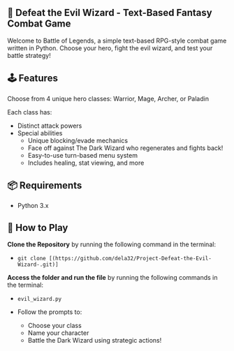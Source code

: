 ## 🧙 Defeat the Evil Wizard - Text-Based Fantasy Combat Game
Welcome to Battle of Legends, a simple text-based RPG-style combat game written in Python. Choose your hero, fight the evil wizard, and test your battle strategy!

## 🕹️ Features
Choose from 4 unique hero classes: Warrior, Mage, Archer, or Paladin

Each class has:
- Distinct attack powers
- Special abilities
  - Unique blocking/evade mechanics
  - Face off against The Dark Wizard who regenerates and fights back!
  - Easy-to-use turn-based menu system
  - Includes healing, stat viewing, and more

## 📦 Requirements
- Python 3.x

## 🚀 How to Play
**Clone the Repository** by running the following command in the terminal:
   - ```git clone [(https://github.com/dela32/Project-Defeat-the-Evil-Wizard-.git)]```

**Access the folder and run the file** by running the following commands in the terminal:
   - ```evil_wizard.py```

- Follow the prompts to:
  - Choose your class
  - Name your character
  - Battle the Dark Wizard using strategic actions!
